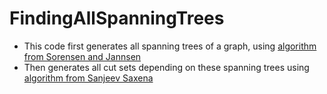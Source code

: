 # FindingAllSpanningTrees
- This code first generates all spanning trees of a graph, using [algorithm from Sorensen and Jannsen](http://www.scielo.br/pdf/pope/v25n2/25707.pdf)
- Then generates all cut sets depending on these spanning trees using 
[algorithm from Sanjeev Saxena](https://www.sciencedirect.com/science/article/abs/pii/S0020019009003421)
